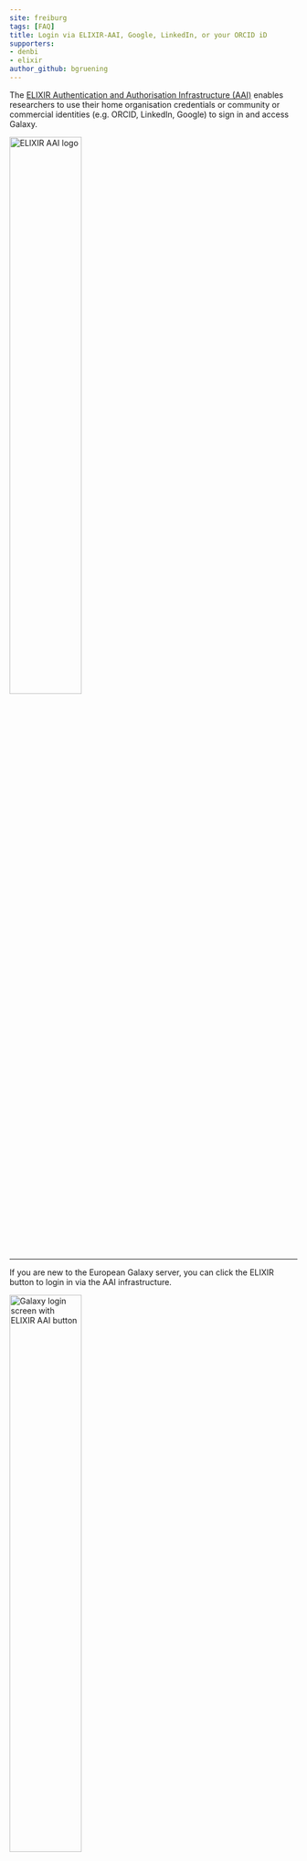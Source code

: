 ```yaml
---
site: freiburg
tags: [FAQ]
title: Login via ELIXIR-AAI, Google, LinkedIn, or your ORCID iD
supporters:
- denbi
- elixir
author_github: bgruening
---
```


The [ELIXIR Authentication and Authorisation Infrastructure (AAI)](https://elixir-europe.org/services/compute/aai)
enables researchers to use their home organisation credentials or community or commercial identities (e.g. ORCID, LinkedIn, Google)
to sign in and access Galaxy.

<img src="/assets/media/elixir/aai_logo.png" width="50%" alt="ELIXIR AAI logo" />

<hr/>

If you are new to the European Galaxy server, you can click the ELIXIR button to login in via the AAI infrastructure.

<img src="/assets/media/elixir/login_screen.png" width="50%" alt="Galaxy login screen with ELIXIR AAI button" style="align: center;"/>

<hr/>

In the next step, you can choose an identity provider. This can be your home organisation, e.g. your university, or one of the
supported commercial providers.

<img src="/assets/media/elixir/identity_provider.png" width="50%" alt="Galaxy login screen with ELIXIR AAI button" />

<hr/>

If you already have a Galaxy account, you can connect your existing account with ELIXIR by going to your [user-preferences](https://usegalaxy.eu/user):

![User preferences](/assets/media/elixir/user-preferences.png)

<hr/>

and click the orange ELIXIR login button under "Manage Third-Party Identities".

![User preferences without ELIXIR AAI enabled](/assets/media/elixir/not_logged_in.png)

<hr/>

When you are connected, it will look like this:

![Enabled Galaxy account with ELIXIR AAI](/assets/media/elixir/loged_in_with_elixir.png)


If you find issues or have any questions, please don't hesitate to [contact us](mailto:galaxy@informatik.uni-freiburg.de).
